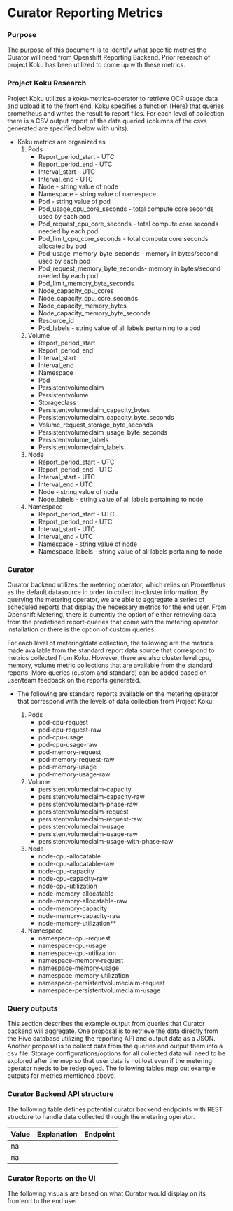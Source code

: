 
# Curator Reporting Metrics
### Purpose
The purpose of this document is to identify what specific metrics the Curator will need from Openshift Reporting Backend. Prior research of project Koku has been utilized to come up with these metrics.

### Project Koku Research
Project Koku utilizes a koku-metrics-operator to retrieve OCP usage data and upload it to the front end. Koku specifies a function ([Here](https://github.com/project-koku/koku-metrics-operator/blob/master/collector/collector.go#L125)) that queries prometheus and writes the result to report files. For each level of collection there is a CSV output report of the data queried (columns of the csvs generated are specified below with units).

*   Koku metrics are organized as
    1. Pods
        - Report_period_start - UTC
        - Report_period_end - UTC
        - Interval_start - UTC
        - Interval_end - UTC
        - Node -  string value of node
        - Namespace - string value of namespace
        - Pod - string value of pod
        - Pod_usage_cpu_core_seconds - total compute core seconds used by each pod
        - Pod_request_cpu_core_seconds - total compute core seconds needed by each pod
        - Pod_limit_cpu_core_seconds - total compute core seconds allocated by pod
        - Pod_usage_memory_byte_seconds - memory in bytes/second used by each pod
        - Pod_request_memory_byte_seconds- memory in bytes/second needed by each pod
        - Pod_limit_memory_byte_seconds
        - Node_capacity_cpu_cores
        - Node_capacity_cpu_core_seconds
        - Node_capacity_memory_bytes
        - Node_capacity_memory_byte_seconds
        - Resource_id
        - Pod_labels - string value of all labels pertaining to a pod
    2. Volume
        - Report_period_start
        - Report_period_end
        - Interval_start
        - Interval_end
        - Namespace
        - Pod
        - Persistentvolumeclaim
        - Persistentvolume
        - Storageclass
        - Persistentvolumeclaim_capacity_bytes
        - Persistentvolumeclaim_capacity_byte_seconds
        - Volume_request_storage_byte_seconds
        - Persistentvolumeclaim_usage_byte_seconds
        - Persistentvolume_labels
        - Persistentvolumeclaim_labels
    3. Node
        - Report_period_start - UTC
        - Report_period_end - UTC
        - Interval_start - UTC
        - Interval_end - UTC
        - Node -  string value of node
        - Node_labels - string value of all labels pertaining to node
    4. Namespace
        - Report_period_start - UTC
        - Report_period_end - UTC
        - Interval_start - UTC
        - Interval_end - UTC
        - Namespace -  string value of node
        - Namespace_labels - string value of all labels pertaining to node


### Curator

Curator backend utilizes the metering operator, which relies on Prometheus as the default datasource in order to collect in-cluster information. By querying the metering operator, we are able to aggregate a series of scheduled reports that display the necessary metrics for the end user. From Openshift Metering, there is currently the option of either retrieving data from the predefined report-queries that come with the metering operator installation or there is the option of custom queries.

For each level of metering/data collection, the following are the metrics made available from the standard report data source that correspond to metrics collected from Koku. However, there are also cluster level cpu, memory, volume metric collections that are available from the standard reports. More queries (custom and standard) can be added  based on user/team feedback on the reports generated.

* The following are standard reports available on the metering operator that correspond with the levels of data collection from Project Koku:

    1. Pods
        - pod-cpu-request                              
        - pod-cpu-request-raw                          
        - pod-cpu-usage                                
        - pod-cpu-usage-raw                            
        - pod-memory-request                           
        - pod-memory-request-raw                       
        - pod-memory-usage                             
        - pod-memory-usage-raw                         
    2. Volume
        - persistentvolumeclaim-capacity               
        - persistentvolumeclaim-capacity-raw           
        - persistentvolumeclaim-phase-raw              
        - persistentvolumeclaim-request                
        - persistentvolumeclaim-request-raw            
        - persistentvolumeclaim-usage                  
        - persistentvolumeclaim-usage-raw              
        - persistentvolumeclaim-usage-with-phase-raw   
    3. Node
        - node-cpu-allocatable                         
        - node-cpu-allocatable-raw                    
        - node-cpu-capacity                           
        - node-cpu-capacity-raw                        
        - node-cpu-utilization                        
        - node-memory-allocatable                      
        - node-memory-allocatable-raw                  
        - node-memory-capacity                         
        - node-memory-capacity-raw                     
        - node-memory-utilization**<code> </code></strong>
    4. Namespace
        - namespace-cpu-request                        
        - namespace-cpu-usage                          
        - namespace-cpu-utilization                    
        - namespace-memory-request                     
        - namespace-memory-usage                       
        - namespace-memory-utilization                 
        - namespace-persistentvolumeclaim-request      
        - namespace-persistentvolumeclaim-usage        


### Query outputs
This section describes the example output from queries that Curator backend will aggregate. One proposal is to retrieve the data directly from the Hive database utilizing the reporting API and output data as a JSON. Another proposal is to collect data from the queries and output them into a csv file.  Storage configurations/options for all collected data will need to be explored after the mvp so that user data is not lost even if the metering operator needs to be redeployed. The following tables map out example outputs for metrics mentioned above.

### Curator Backend API structure
The following table defines potential curator backend endpoints with REST structure to handle data collected through the metering operator.

| Value | Explanation | Endpoint |
| --- | ----------- | --------- |
| na |  |
| na |  |

### Curator Reports on the UI

The following visuals are based on what Curator would display on its frontend to the end user.
